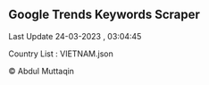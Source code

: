 

## Google Trends Keywords Scraper 
 
Last Update 24-03-2023 , 03:04:45

Country List :
VIETNAM.json



© Abdul Muttaqin 
